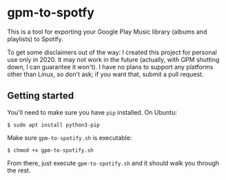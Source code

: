 # gpm-to-spotfy
This is a tool for exporting your Google Play Music library (albums and playlists) to Spotify.

To get some disclaimers out of the way: I created this project for personal use only in 2020. It may not work in the future (actually, with GPM shutting down, I can guarantee it won't). I have no plans to support any platforms other than Linux, so don't ask; if you want that, submit a pull request.

## Getting started
You'll need to make sure you have `pip` installed. On Ubuntu:

```
$ sudo apt install python3-pip
```

Make sure `gpm-to-spotify.sh` is executable:

```
$ chmod +x gpm-to-spotify.sh
```

From there, just execute `gpm-to-spotify.sh` and it should walk you through the rest.
